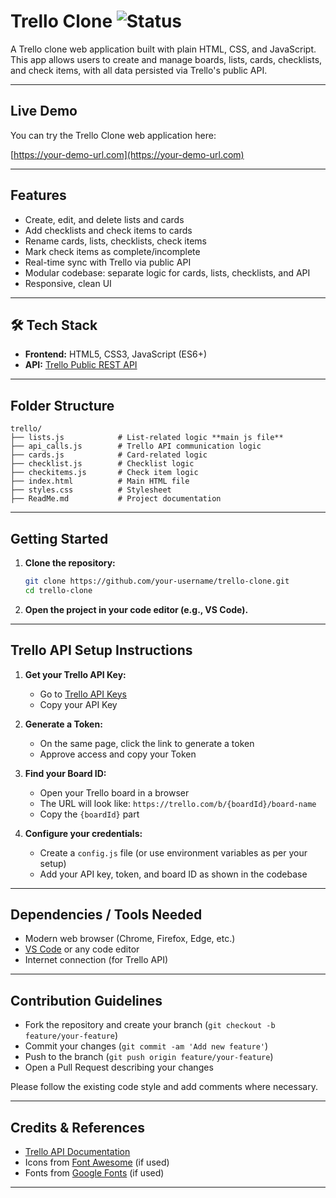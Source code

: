 # Trello Clone ![Status](https://img.shields.io/badge/status-active-brightgreen)

A Trello clone web application built with plain HTML, CSS, and JavaScript. This app allows users to create and manage boards, lists, cards, checklists, and check items, with all data persisted via Trello's public API.

---

## Live Demo

You can try the Trello Clone web application here:

[https://your-demo-url.com](https://your-demo-url.com)

---

##  Features

- Create, edit, and delete lists and cards
- Add checklists and check items to cards
- Rename cards, lists, checklists, check items
- Mark check items as complete/incomplete
- Real-time sync with Trello via public API
- Modular codebase: separate logic for cards, lists, checklists, and API
- Responsive, clean UI

---

## 🛠 Tech Stack

- **Frontend:** HTML5, CSS3, JavaScript (ES6+)
- **API:** [Trello Public REST API](https://developer.atlassian.com/cloud/trello/rest/)

---

##  Folder Structure

```
trello/
├── lists.js            # List-related logic **main js file**
├── api_calls.js        # Trello API communication logic
├── cards.js            # Card-related logic
├── checklist.js        # Checklist logic
├── checkitems.js       # Check item logic
├── index.html          # Main HTML file
├── styles.css          # Stylesheet
├── ReadMe.md           # Project documentation
```

---

##  Getting Started

1. **Clone the repository:**
   ```sh
   git clone https://github.com/your-username/trello-clone.git
   cd trello-clone
   ```

2. **Open the project in your code editor (e.g., VS Code).**

---

##  Trello API Setup Instructions

1. **Get your Trello API Key:**
   - Go to [Trello API Keys](https://trello.com/app-key)
   - Copy your API Key

2. **Generate a Token:**
   - On the same page, click the link to generate a token
   - Approve access and copy your Token

3. **Find your Board ID:**
   - Open your Trello board in a browser
   - The URL will look like: `https://trello.com/b/{boardId}/board-name`
   - Copy the `{boardId}` part

4. **Configure your credentials:**
   - Create a `config.js` file (or use environment variables as per your setup)
   - Add your API key, token, and board ID as shown in the codebase

---

##  Dependencies / Tools Needed

- Modern web browser (Chrome, Firefox, Edge, etc.)
- [VS Code](https://code.visualstudio.com/) or any code editor
- Internet connection (for Trello API)

---

##  Contribution Guidelines

- Fork the repository and create your branch (`git checkout -b feature/your-feature`)
- Commit your changes (`git commit -am 'Add new feature'`)
- Push to the branch (`git push origin feature/your-feature`)
- Open a Pull Request describing your changes

Please follow the existing code style and add comments where necessary.

---

##  Credits & References

- [Trello API Documentation](https://developer.atlassian.com/cloud/trello/rest/)
- Icons from [Font Awesome](https://fontawesome.com/) (if used)
- Fonts from [Google Fonts](https://fonts.google.com/) (if used)

---
